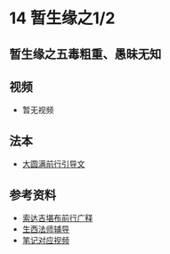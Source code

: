# 14 暂生缘之1/2 

## 暂生缘之五毒粗重、愚昧无知

## 视频

- 暂无视频

## 法本
- [大圆满前行引导文](/books/dymqx#p117)

## 参考资料

- [索达吉堪布前行广释](/refs/qxgs/qxgs-03xm#一暂生缘八无暇)
- [生西法师辅导](/refs/qxgs/fudao/qxgsfd-03xm#前行广释第022课辅导)
- [笔记对应视频](/playlist?urls=https://box.hdcxb.net/d/禅修班/007-大圆满前行广释/007-前行广释视频/《大圆满前行》讲解第22课.mp4^00:21:37.5,39:23.5@《前行广释》22课（五毒粗重）|https://box.hdcxb.net/d/禅修班/前行辅导-智诚堪布/前行第02册22-44/大圆满前行第22课2015年05月31日.m4a^25,51:30@《前行广释》22课辅导（五毒粗重）|https://box.hdcxb.net/d/禅修班/007-大圆满前行广释/007-前行广释视频/《大圆满前行》讲解第22课.mp4^39:32,46:39.2@《前行广释》22课（愚昧无知）|https://box.hdcxb.net/d/禅修班/前行辅导-智诚堪布/前行第02册22-44/大圆满前行第22课2015年05月31日.m4a^51:30,01:03:39@《前行广释》22课辅导（愚昧无知）)